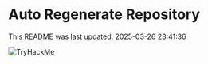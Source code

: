 # Auto Regenerate Repository

This README was last updated: 2025-03-26 23:41:36

 ![TryHackMe](https://tryhackme.com/badge/533634)